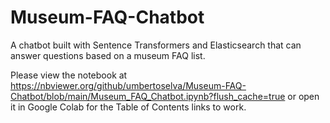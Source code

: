 # Museum-FAQ-Chatbot
A chatbot built with Sentence Transformers and Elasticsearch that can answer questions based on a museum FAQ list.

Please view the notebook at https://nbviewer.org/github/umbertoselva/Museum-FAQ-Chatbot/blob/main/Museum_FAQ_Chatbot.ipynb?flush_cache=true or open it in Google Colab for the Table of Contents links to work.
